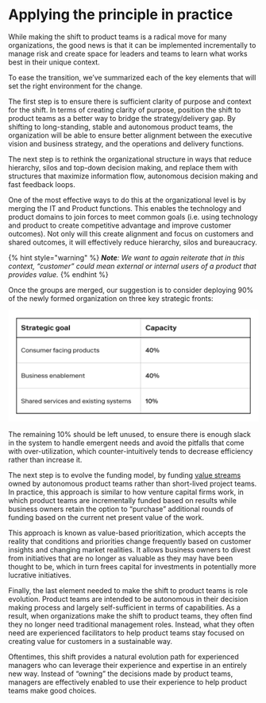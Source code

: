 # Applying the principle in practice

While making the shift to product teams is a radical move for many organizations, the good news is that it can be implemented incrementally to manage risk and create space for leaders and teams to learn what works best in their unique context.

To ease the transition, we’ve summarized each of the key elements that will set the right environment for the change.

The first step is to ensure there is sufficient clarity of purpose and context for the shift. In terms of creating clarity of purpose, position the shift to product teams as a better way to bridge the strategy/delivery gap. By shifting to long-standing, stable and autonomous product teams, the organization will be able to ensure better alignment between the executive vision and business strategy, and the operations and delivery functions.

The next step is to rethink the organizational structure in ways that reduce hierarchy, silos and top-down decision making, and replace them with structures that maximize information flow, autonomous decision making and fast feedback loops.

One of the most effective ways to do this at the organizational level is by merging the IT and Product functions. This enables the technology and product domains to join forces to meet common goals \(i.e. using technology and product to create competitive advantage and improve customer outcomes\). Not only will this create alignment and focus on customers and shared outcomes, it will effectively reduce hierarchy, silos and bureaucracy.

{% hint style="warning" %}
_**Note**: We want to again reiterate that in this context, “customer” could mean external or internal users of a product that provides value._
{% endhint %}

Once the groups are merged, our suggestion is to consider deploying 90% of the newly formed organization on three key strategic fronts:

![Table III: Three key starting strategies for the merged IT and Product functions](../.gitbook/assets/0%20%286%29.png)

The remaining 10% should be left unused, to ensure there is enough slack in the system to handle emergent needs and avoid the pitfalls that come with over-utilization, which counter-intuitively tends to decrease efficiency rather than increase it.

The next step is to evolve the funding model, by funding [value streams](https://docs.google.com/document/d/1Bd9xRQQZfc-b9eTFUaAZQ7_KB7fiwk4MjWd5cErio_U/edit#bookmark=id.u5cwnvprge4h) owned by autonomous product teams rather than short-lived project teams. In practice, this approach is similar to how venture capital firms work, in which product teams are incrementally funded based on results while business owners retain the option to “purchase” additional rounds of funding based on the current net present value of the work.

This approach is known as value-based prioritization, which accepts the reality that conditions and priorities change frequently based on customer insights and changing market realities. It allows business owners to divest from initiatives that are no longer as valuable as they may have been thought to be, which in turn frees capital for investments in potentially more lucrative initiatives.

Finally, the last element needed to make the shift to product teams is role evolution. Product teams are intended to be autonomous in their decision making process and largely self-sufficient in terms of capabilities. As a result, when organizations make the shift to product teams, they often find they no longer need traditional management roles. Instead, what they often need are experienced facilitators to help product teams stay focused on creating value for customers in a sustainable way.

Oftentimes, this shift provides a natural evolution path for experienced managers who can leverage their experience and expertise in an entirely new way. Instead of “owning” the decisions made by product teams, managers are effectively enabled to use their experience to help product teams make good choices.

